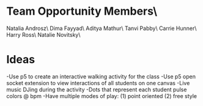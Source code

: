 
# Team Opportunity Members\\
Natalia Androsz\\
Dima Fayyad\\
Aditya Mathur\\
Tanvi Pabby\\
Carrie Hunner\\
Harry Ross\\
Natalie Novitsky\\


# Ideas
-Use p5 to create an interactive walking activity for the class
-Use p5 open socket extension to view interactions of all students on one canvas
-Live music DJing during the activity
-Dots that represent each student pulse colors @ bpm
-Have multiple modes of play: (1) point oriented (2) free style

